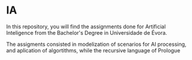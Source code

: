 # IA

In this repository, you will find the assignments done for Artificial Inteligence from the Bachelor's Degree in Universidade de Évora.

The assigments consisted in modelization of scenarios for AI processing, and aplication of algortithms, while the recursive language of Prologue
